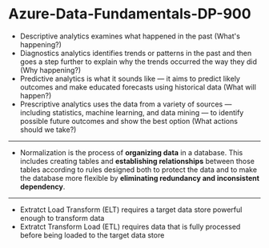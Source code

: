 # Azure-Data-Fundamentals-DP-900


- Descriptive analytics examines what happened in the past (What's happening?)
- Diagnostics analytics identifies trends or patterns in the past and then goes a step further to explain why the trends occurred the way they did (Why happening?)
- Predictive analytics is what it sounds like — it aims to predict likely outcomes and make educated forecasts using historical data (What will happen?)
- Prescriptive analytics uses the data from a variety of sources — including statistics, machine learning, and data mining — to identify possible future outcomes and show the best option (What actions should we take?)

------------------------------------------------

- Normalization is the process of **organizing data** in a database. This includes creating tables and **establishing relationships** between those tables according to rules designed both to protect the data and to make the database more flexible by **eliminating redundancy and inconsistent dependency**.

------------------------------------------------

- Extratct Load Transform (ELT) requires a target data store powerful enough to transform data
- Extratct Transform Load (ETL) requires data that is fully processed before being loaded to the target data store
